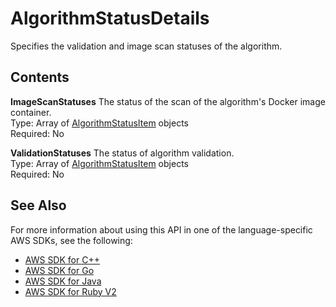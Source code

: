 # AlgorithmStatusDetails<a name="API_AlgorithmStatusDetails"></a>

Specifies the validation and image scan statuses of the algorithm\.

## Contents<a name="API_AlgorithmStatusDetails_Contents"></a>

 **ImageScanStatuses**   <a name="SageMaker-Type-AlgorithmStatusDetails-ImageScanStatuses"></a>
The status of the scan of the algorithm's Docker image container\.  
Type: Array of [AlgorithmStatusItem](API_AlgorithmStatusItem.md) objects  
Required: No

 **ValidationStatuses**   <a name="SageMaker-Type-AlgorithmStatusDetails-ValidationStatuses"></a>
The status of algorithm validation\.  
Type: Array of [AlgorithmStatusItem](API_AlgorithmStatusItem.md) objects  
Required: No

## See Also<a name="API_AlgorithmStatusDetails_SeeAlso"></a>

For more information about using this API in one of the language\-specific AWS SDKs, see the following:
+  [AWS SDK for C\+\+](https://docs.aws.amazon.com/goto/SdkForCpp/sagemaker-2017-07-24/AlgorithmStatusDetails) 
+  [AWS SDK for Go](https://docs.aws.amazon.com/goto/SdkForGoV1/sagemaker-2017-07-24/AlgorithmStatusDetails) 
+  [AWS SDK for Java](https://docs.aws.amazon.com/goto/SdkForJava/sagemaker-2017-07-24/AlgorithmStatusDetails) 
+  [AWS SDK for Ruby V2](https://docs.aws.amazon.com/goto/SdkForRubyV2/sagemaker-2017-07-24/AlgorithmStatusDetails) 